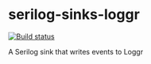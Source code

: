 # serilog-sinks-loggr

[![Build status](https://ci.appveyor.com/api/projects/status/3k7h2rht9eyaqqg0/branch/master?svg=true)](https://ci.appveyor.com/project/serilog/serilog-sinks-loggr/branch/master)

A Serilog sink that writes events to Loggr
